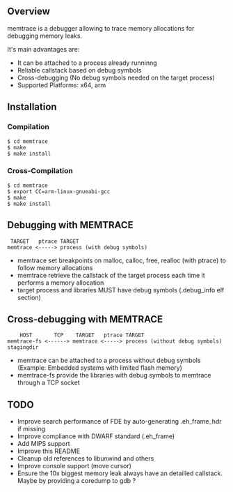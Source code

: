 
## Overview
memtrace is a debugger allowing to trace memory allocations for debugging memory leaks.

It's main advantages are:
- It can be attached to a process already runninng
- Reliable callstack based on debug symbols
- Cross-debugging (No debug symbols needed on the target process)
- Supported Platforms: x64, arm

## Installation
### Compilation
```
$ cd memtrace
$ make
$ make install
```
### Cross-Compilation
```
$ cd memtrace
$ export CC=arm-linux-gnueabi-gcc
$ make
$ make install
```

## Debugging with MEMTRACE
```
 TARGET   ptrace TARGET
memtrace <-----> process (with debug symbols)
```

- memtrace set breakpoints on malloc, calloc, free, realloc (with ptrace) to follow memory allocations
- memtrace retrieve the callstack of the target process each time it performs a memory allocation
- target process and libraries MUST have debug symbols (.debug_info elf section)

## Cross-debugging with MEMTRACE
```
    HOST       TCP    TARGET   ptrace TARGET
memtrace-fs <------> memtrace <-----> process (without debug symbols)
stagingdir
```

- memtrace can be attached to a process without debug symbols (Example: Embedded systems with limited flash memory)
- memtrace-fs provide the libraries with debug symbols to memtrace through a TCP socket

## TODO
- Improve search performance of FDE by auto-generating .eh_frame_hdr if missing
- Improve compliance with DWARF standard (.eh_frame)
- Add MIPS support
- Improve this README
- Cleanup old references to libunwind and others
- Improve console support (move cursor)
- Ensure the 10x biggest memory leak always have an detailled callstack. Maybe by providing a coredump to gdb ?

